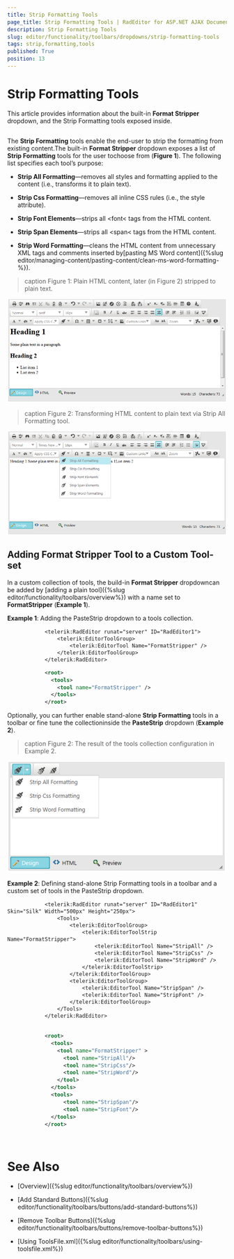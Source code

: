 ```yaml
---
title: Strip Formatting Tools
page_title: Strip Formatting Tools | RadEditor for ASP.NET AJAX Documentation
description: Strip Formatting Tools
slug: editor/functionality/toolbars/dropdowns/strip-formatting-tools
tags: strip,formatting,tools
published: True
position: 13
---
```


# Strip Formatting Tools



This article provides information about the built-in **Format Stripper** dropdown,	and the Strip Formatting tools exposed inside.

## 

The **Strip Formatting** tools enable the end-user to strip the formatting from existing content.The built-in **Format Stripper** dropdown exposes a list of **Strip Formatting** tools for the user tochoose from (**Figure 1**). The following list specifies each tool’s purpose:

* **Strip All Formatting**—removes all styles and formatting applied to the content (i.e., transforms it to plain text).

* **Strip Css Formatting**—removes all inline CSS rules (i.e., the style attribute).

* **Strip Font Elements**—strips all <font< tags from the HTML content.

* **Strip Span Elements**—strips all <span< tags from the HTML content.

* **Strip Word Formatting**—cleans the HTML content from unnecessary XML tags and comments inserted by[pasting MS Word content]({%slug editor/managing-content/pasting-content/clean-ms-word-formatting-%}).
>caption Figure 1: Plain HTML content, later (in Figure 2) stripped to plain text.

![editor-paste-dialogs-result](images/editor-paste-dialogs-result.png)
>caption Figure 2: Transforming HTML content to plain text via Strip All Formatting tool.

![editor-format-stripper](images/editor-format-stripper.png)

## Adding Format Stripper Tool to a Custom Tool-set

In a custom collection of tools, the build-in **Format Stripper** dropdowncan be added by [adding a plain tool]({%slug editor/functionality/toolbars/overview%}) with a name set to	**FormatStripper** (**Example 1**).

**Example 1**: Adding the PasteStrip dropdown to a tools collection.



````ASPNET
			<telerik:RadEditor runat="server" ID="RadEditor1">
				<telerik:EditorToolGroup>
					<telerik:EditorTool Name="FormatStripper" />
				</telerik:EditorToolGroup>
			</telerik:RadEditor>
````
````XML
			<root>
			  <tools>
				<tool name="FormatStripper" />
			  </tools>
			</root>
````


Optionally, you can further enable stand-alone **Strip Formatting** tools in a toolbar or fine tune the collectioninside the **PasteStrip** dropdown (**Example 2**).
>caption Figure 2: The result of the tools collection configuration in Example 2.

![custom-strip-tools-collection](images/custom-strip-tools-collection.png)

**Example 2**: Defining stand-alone Strip Formatting tools in a toolbar and a custom set of tools in the PasteStrip dropdown.



````ASPNET
			<telerik:RadEditor runat="server" ID="RadEditor1" Skin="Silk" Width="500px" Height="250px">
				<Tools>
					<telerik:EditorToolGroup>
						<telerik:EditorToolStrip Name="FormatStripper">
							<telerik:EditorTool Name="StripAll" />
							<telerik:EditorTool Name="StripCss" />
							<telerik:EditorTool Name="StripWord" />
						</telerik:EditorToolStrip>
					</telerik:EditorToolGroup>
					<telerik:EditorToolGroup>
						<telerik:EditorTool Name="StripSpan" />
						<telerik:EditorTool Name="StripFont" />       
					</telerik:EditorToolGroup>
				</Tools>
			</telerik:RadEditor>
	
````
````XML
			<root>
			  <tools>
				<tool name="FormatStripper" >
				  <tool name="StripAll"/>
				  <tool name="StripCss"/>
				  <tool name="StripWord"/>
				</tool>
			  </tools>
			  <tools>
				  <tool name="StripSpan"/>
				  <tool name="StripFont"/>
			  </tools>
			</root>
	
	
````


# See Also

 * [Overview]({%slug editor/functionality/toolbars/overview%})

 * [Add Standard Buttons]({%slug editor/functionality/toolbars/buttons/add-standard-buttons%})

 * [Remove Toolbar Buttons]({%slug editor/functionality/toolbars/buttons/remove-toolbar-buttons%})

 * [Using ToolsFile.xml]({%slug editor/functionality/toolbars/using-toolsfile.xml%})
